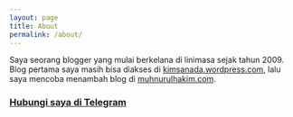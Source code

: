 ```yaml
---
layout: page
title: About
permalink: /about/
---
```


Saya seorang blogger yang mulai berkelana di linimasa sejak tahun 2009. Blog pertama saya masih bisa diakses di [kimsanada.wordpress.com](https://kimsanada.wordpress.com), lalu saya mencoba menambah blog di [muhnurulhakim.com](https://muhnurulhakim.com).

### [Hubungi saya di Telegram](https://t.me/muhnurulhakim)
